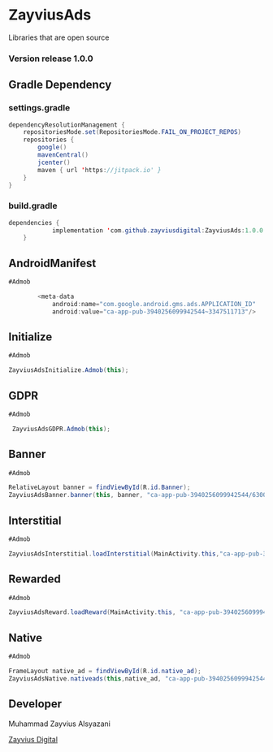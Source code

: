# ZayviusAds
Libraries that are open source

### Version release 1.0.0

## Gradle Dependency

### settings.gradle
```java
dependencyResolutionManagement {
    repositoriesMode.set(RepositoriesMode.FAIL_ON_PROJECT_REPOS)
    repositories {
        google()
        mavenCentral()
        jcenter()
        maven { url 'https://jitpack.io' }
    }
}
```

### build.gradle
```java
dependencies {
	        implementation 'com.github.zayviusdigital:ZayviusAds:1.0.0'
	}
```
## AndroidManifest

```java
#Admob

        <meta-data
            android:name="com.google.android.gms.ads.APPLICATION_ID"
            android:value="ca-app-pub-3940256099942544~3347511713"/>
```
## Initialize

```java
#Admob

ZayviusAdsInitialize.Admob(this);
```
## GDPR

```java
#Admob

 ZayviusAdsGDPR.Admob(this);
```
## Banner

```java
#Admob

RelativeLayout banner = findViewById(R.id.Banner);
ZayviusAdsBanner.banner(this, banner, "ca-app-pub-3940256099942544/6300978111");
```

## Interstitial

```java
#Admob

ZayviusAdsInterstitial.loadInterstitial(MainActivity.this,"ca-app-pub-3940256099942544/1033173712",interval);
```
## Rewarded

```java
#Admob

ZayviusAdsReward.loadReward(MainActivity.this, "ca-app-pub-3940256099942544/5224354917", interval);
```

## Native

```java
#Admob

FrameLayout native_ad = findViewById(R.id.native_ad);
ZayviusAdsNative.nativeads(this,native_ad, "ca-app-pub-3940256099942544/2247696110");
```



## Developer
Muhammad Zayvius Alsyazani

[Zayvius Digital](https://zayviusdigital.com/)
